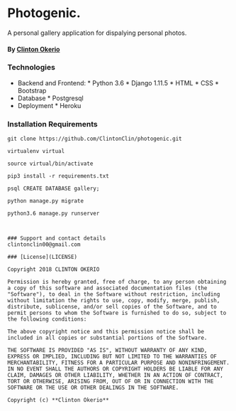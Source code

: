 # Photogenic.
A personal gallery application for dispalying personal photos.

#### By **[Clinton Okerio](https://github.com/ClintonClin)**

### Technologies
* Backend and Frontend:
      * Python 3.6
      * Django 1.11.5
      * HTML
      * CSS
      * Bootstrap
* Database
      * Postgresql
* Deployment
      * Heroku     

### Installation Requirements

```
git clone https://github.com/ClintonClin/photogenic.git

virtualenv virtual

source virtual/bin/activate

pip3 install -r requirements.txt

psql CREATE DATABASE gallery;

python manage.py migrate

python3.6 manage.py runserver



### Support and contact details
clintonclin00@gmail.com

### [License](LICENSE)

Copyright 2018 CLINTON OKERIO

Permission is hereby granted, free of charge, to any person obtaining a copy of this software and associated documentation files (the "Software"), to deal in the Software without restriction, including without limitation the rights to use, copy, modify, merge, publish, distribute, sublicense, and/or sell copies of the Software, and to permit persons to whom the Software is furnished to do so, subject to the following conditions:

The above copyright notice and this permission notice shall be included in all copies or substantial portions of the Software.

THE SOFTWARE IS PROVIDED "AS IS", WITHOUT WARRANTY OF ANY KIND, EXPRESS OR IMPLIED, INCLUDING BUT NOT LIMITED TO THE WARRANTIES OF MERCHANTABILITY, FITNESS FOR A PARTICULAR PURPOSE AND NONINFRINGEMENT. IN NO EVENT SHALL THE AUTHORS OR COPYRIGHT HOLDERS BE LIABLE FOR ANY CLAIM, DAMAGES OR OTHER LIABILITY, WHETHER IN AN ACTION OF CONTRACT, TORT OR OTHERWISE, ARISING FROM, OUT OF OR IN CONNECTION WITH THE SOFTWARE OR THE USE OR OTHER DEALINGS IN THE SOFTWARE.

Copyright (c) **Clinton Okerio**






